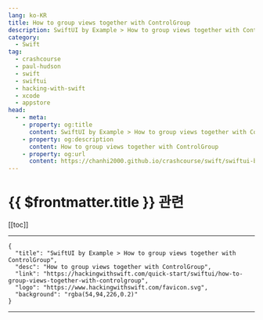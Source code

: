 ```yaml
---
lang: ko-KR
title: How to group views together with ControlGroup
description: SwiftUI by Example > How to group views together with ControlGroup
category:
  - Swift
tag: 
  - crashcourse
  - paul-hudson
  - swift
  - swiftui
  - hacking-with-swift
  - xcode
  - appstore
head:
  - - meta:
    - property: og:title
      content: SwiftUI by Example > How to group views together with ControlGroup
    - property: og:description
      content: How to group views together with ControlGroup
    - property: og:url
      content: https://chanhi2000.github.io/crashcourse/swift/swiftui-by-example/06-user-interface-controls/how-to-group-views-together-with-controlgroup.html
---
```


# {{ $frontmatter.title }} 관련

[[toc]]

---

```component VPCard
{
  "title": "SwiftUI by Example > How to group views together with ControlGroup",
  "desc": "How to group views together with ControlGroup",
  "link": "https://hackingwithswift.com/quick-start/swiftui/how-to-group-views-together-with-controlgroup",
  "logo": "https://www.hackingwithswift.com/favicon.svg",
  "background": "rgba(54,94,226,0.2)"
}
```

---

<TagLinks />